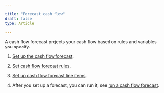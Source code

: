 ```yaml
---

title: "Forecast cash flow"
draft: false
type: Article

---
```


A cash flow forecast projects your cash flow based on rules and variables you specify.

1. [Set up the cash flow forecast](set-up-cash-flow-forecast.md).

2. [Set cash flow forecast rules](set-cash-flow-forecast-rules.md).

3. [Set up cash flow forecast line items](set-up-cash-flow-forecast-line-items.md).

4. After you set up a forecast, you can run it, see [run a cash flow forecast](run-cash-flow-forecast.md).